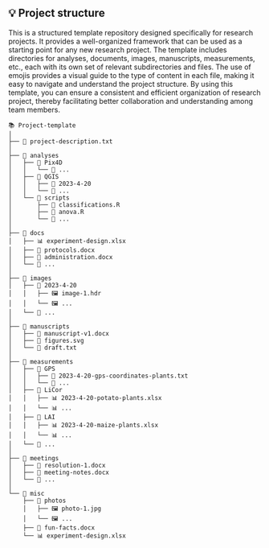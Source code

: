 ## 💡 Project structure

This is a structured template repository designed specifically for research projects. It provides a well-organized framework that can be used as a starting point for any new research project. The template includes directories for analyses, documents, images, manuscripts, measurements, etc., each with its own set of relevant subdirectories and files. The use of emojis provides a visual guide to the type of content in each file, making it easy to navigate and understand the project structure. By using this template, you can ensure a consistent and efficient organization of research project, thereby facilitating better collaboration and understanding among team members.

```
📚 Project-template
│
├── 📖 project-description.txt                
│
├── 📂 analyses
│   ├── 📂 Pix4D
│   │   └── 📂 ...
│   ├── 📂 QGIS
│   │   ├── 📂 2023-4-20
│   │   └── 📂 ...
│   └── 📂 scripts
│       ├── 📜 classifications.R
│       ├── 📜 anova.R
│       └── 📜 ...
│
├── 📂 docs
│   ├── 📊 experiment-design.xlsx
│   ├── 📄 protocols.docx
│   ├── 📄 administration.docx
│   └── 📄 ...
│
├── 📂 images
│   ├── 📂 2023-4-20
│   │   ├── 🖼️ image-1.hdr
│   │   └── 🖼️ ...
│   └── 📂 ...
│
├── 📂 manuscripts
│   ├── 📄 manuscript-v1.docx
│   ├── 🎨 figures.svg
│   └── 📝 draft.txt
│ 
├── 📂 measurements
│   ├── 📂 GPS
│   │   ├── 📝 2023-4-20-gps-coordinates-plants.txt
│   │   └── 📝 ...
│   ├── 📂 LiCor
│   │   ├── 📊 2023-4-20-potato-plants.xlsx
│   │   └── 📊 ...
│   ├── 📂 LAI                
│   │   ├── 📊 2023-4-20-maize-plants.xlsx
│   │   └── 📊 ...
│   └── 📂 ...
│ 
├── 📂 meetings
│   ├── 📄 resolution-1.docx
│   ├── 📄 meeting-notes.docx
│   └── 📄 ...
│
└── 📂 misc
    ├── 📂 photos
    │   ├── 🖼️ photo-1.jpg
    │   └── 🖼️ ...
    ├── 📄 fun-facts.docx
    └── 📊 experiment-design.xlsx
```